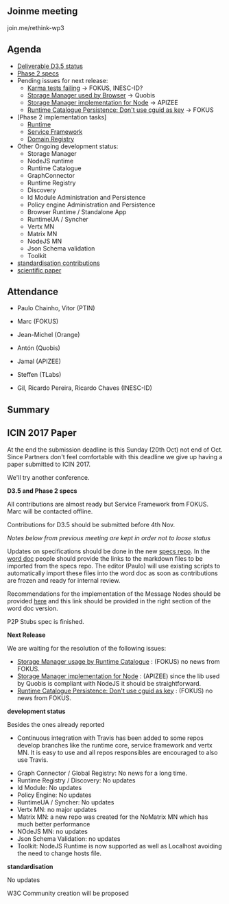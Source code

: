 ## Joinme meeting

join.me/rethink-wp3

Agenda
------

- [Deliverable D3.5 status](https://github.com/reTHINK-project/core-framework/labels/D3.5)
- [Phase 2 specs](https://github.com/reTHINK-project/specs/labels/phase%202)
- Pending issues for next release:
  - [Karma tests failing](https://github.com/reTHINK-project/dev-service-framework/issues/68) -> FOKUS, INESC-ID?
  - [Storage Manager used by Browser](https://github.com/reTHINK-project/dev-runtime-browser/issues/58) -> Quobis
  - [Storage Manager implementation for Node](https://github.com/reTHINK-project/dev-runtime-nodejs/issues/12) -> APIZEE
  - [Runtime Catalogue Persistence: Don't use cguid as key](https://github.com/reTHINK-project/dev-service-framework/issues/64) -> FOKUS
- [Phase 2 implementation tasks]
   - [Runtime](https://github.com/reTHINK-project/dev-runtime-core/labels/phase2)
   - [Service Framework](https://github.com/reTHINK-project/dev-service-framework/labels/Phase%202)
   - [Domain Registry](https://github.com/reTHINK-project/dev-registry-domain/issues?q=is%3Aissue+is%3Aopen+label%3A%22phase+2%22)
- Other Ongoing development status:
  - Storage Manager
  - NodeJS runtime
  - Runtime Catalogue
  - GraphConnector
  - Runtime Registry
  - Discovery
  - Id Module Administration and Persistence
  - Policy engine Administration and Persistence
  - Browser Runtime / Standalone App
  - RuntimeUA / Syncher
  - Vertx MN
  - Matrix MN
  - NodeJS MN
  - Json Schema validation
  - Toolkit
-	[standardisation contributions](https://github.com/reTHINK-project/core-framework/issues/168)
-	[scientific paper](https://github.com/reTHINK-project/papers/tree/master/ICIN2017)

Attendance
----------

-	Paulo Chainho, Vitor (PTIN)

- Marc (FOKUS)

- Jean-Michel (Orange)

- Antón (Quobis)

- Jamal (APIZEE)

- Steffen (TLabs)

- Gil, Ricardo Pereira, Ricardo Chaves (INESC-ID)


Summary
-------

## ICIN 2017 Paper

At the end the submission deadline is this Sunday (20th Oct) not end of Oct.
Since Partners don't feel comfortable with this deadline we give up having a paper submitted to ICIN 2017.

We'll try another conference.

**D3.5 and Phase 2 specs**

All contributions are almost ready but Service Framework from FOKUS. Marc will be contacted offline.

Contributions for D3.5 should be submitted before 4th Nov.

*Notes below from previous meeting are kept in order not to loose status*

Updates on specifications should be done in the new [specs repo](https://github.com/reTHINK-project/specs). In the [word doc](https://github.com/reTHINK-project/core-framework/blob/master/docs/deliverables/d3.5/D3.5-Hyperty-Runtime-and-Hyperty-Messaging-Node-Specification.docx) people should provide the links to the markdown files to be imported from the specs repo. The editor (Paulo) will use existing scripts to automatically import these files into the word doc as soon as contributions are frozen and ready for internal review.

Recommendations for the implementation of the Message Nodes should be provided [here](https://github.com/reTHINK-project/specs/blob/master/tutorials/msg-node-development-recommendations.md) and this link should be provided in the right section of the word doc version.

P2P Stubs spec is finished.

**Next Release**

We are waiting for the resolution of the following issues:

- [Storage Manager usage by Runtime Catalogue](https://github.com/reTHINK-project/dev-service-framework/issues/66) : (FOKUS) no news from FOKUS.
- [Storage Manager implementation for Node](https://github.com/reTHINK-project/dev-runtime-nodejs/issues/12) : (APIZEE) since the lib used by Quobis is compliant with NodeJS it should be straightforward.
- [Runtime Catalogue Persistence: Don't use cguid as key](https://github.com/reTHINK-project/dev-service-framework/issues/64) : (FOKUS) no news from FOKUS.

**development status**

Besides the ones already reported

* Continuous integration with Travis has been added to some repos develop branches like the runtime core, service framework and vertx MN. It is easy to use and all repos responsibles are encouraged to also use Travis.
- Graph Connector / Global Registry: No news for a long time.
- Runtime Registry / Discovery: No updates
- Id Module: No updates
- Policy Engine: No updates
- RuntimeUA / Syncher: No updates
- Vertx MN: no major updates
- Matrix MN: a new repo was created for the NoMatrix MN which has much better performance
- NOdeJS MN: no updates
- Json Schema Validation: no updates
- Toolkit: NodeJS Runtime is now supported as well as Localhost avoiding the need to change hosts file.

**standardisation**

No updates

W3C Community creation will be proposed

